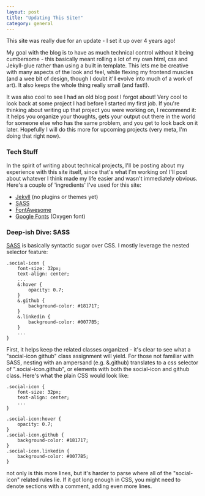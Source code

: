 ```yaml
---
layout: post
title: "Updating This Site!"
category: general
---
```

This site was really due for an update - I set it up over 4 years ago!

My goal with the blog is to have as much technical control without it being cumbersome - this basically meant rolling a lot of my own html, css and Jekyll-glue rather than using a built in template. This lets me be creative with many aspects of the look and feel, while flexing my frontend muscles (and a wee bit of design, though I doubt it'll evolve into much of a work of art). It also keeps the whole thing really small (and fast!).

It was also cool to see I had an old blog post I forgot about! Very cool to look back at some project I had before I started my first job. If you're thinking about writing up that project you were working on, I recommend it: it helps you organize your thoughts, gets your output out there in the world for someone else who has the same problem, and you get to look back on it later. Hopefully I will do this more for upcoming projects (very meta, I'm doing that right now).

### Tech Stuff

In the spirit of writing about technical projects, I'll be posting about my experience with this site itself, since that's what I'm working on! I'll post about whatever I think made my life easier and wasn't immediately obvious. Here's a couple of 'ingredients' I've used for this site:

* [Jekyll](https://jekyllrb.com/) (no plugins or themes yet)
* [SASS](http://sass-lang.com/)
* [FontAwesome](http://fontawesome.io/)
* [Google Fonts](https://fonts.google.com/) (Oxygen font)


### Deep-ish Dive: SASS

[SASS](http://sass-lang.com/) is basically syntactic sugar over CSS. I mostly leverage the nested selector feature:

    .social-icon {
        font-size: 32px;
        text-align: center;
        ...
        &:hover {
            opacity: 0.7;
        }
        &.github {
            background-color: #181717;
        }
        &.linkedin {
            background-color: #0077B5;
        }
        ...
    }

First, it helps keep the related classes organized - it's clear to see what a "social-icon github" class assignment will yield. For those not familiar with SASS, nesting with an ampersand (e.g. &.github) translates to a css selector of ".social-icon.github", or elements with both the social-icon and github class. Here's what the plain CSS would look like:

    .social-icon {
        font-size: 32px;
        text-align: center;
        ...
    }

    .social-icon:hover {
        opacity: 0.7;
    }
    .social-icon.github {
        background-color: #181717;
    }
    .social-icon.linkedin {
        background-color: #0077B5;
    }

not only is this more lines, but it's harder to parse where all of the "social-icon" related rules lie. If it got long enough in CSS, you might need to denote sections with a comment, adding even more lines.